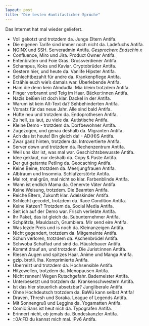 ```yaml
---
layout: post
title: "Die besten #antifasticker Sprüche"
---
```


Das Internet hat mal wieder geliefert.

- Voll gekotzt und trotzdem da. Junge Eltern Antifa.
- Die eigenen Tarife sind immer noch nicht da.
  Ladefuchs Antifa.
- NGINX und SSH. Serveradmin Antifa. _Gesprochen: Endschin x_
- Confluence, Miro und Jira. Product Owner Antifa.
- Entenbraten und Foie Gras. Grossverdiener Antifa.
- Schampus, Koks und Kaviar. Cryptobrüder Antifa.
- Gestern hier, und heute da. Vanlife Hipster Antifa.
- Schlechtbezahlt für andre da. Krankenpflege Antifa.
- Erzähle euch wie’s damals war. Überlebende Antifa.
- Ham die denn kein Almdudla. Mia bleim trotzdem Antifa.
- Finger verbrannt und Teig im Haar. Bäcker:innen Antifa.
- Nazis beißen ist doch klar. Dackel in der Antifa.
- Warum ist kein Alt-Text da? Sehbehinderten Antifa.
- Vorsatz für das neue Jahr. Alle sind bald Antifa.
- Hüfte neu und trotzdem da. Endoprothesen Antifa.
- Zu hell, zu laut, zu viele da. Autistische Antifa.
- Kleine Demo - trotzdem da. Dorfbewohner Antifa.
- Zugezogen, und genau deshalb da. Migranten Antifa.
- Ach das ist heute! Bin gleich da! - AD(H)S  Antifa.
- Zwar ganz hinten, trotzdem da. Introvertierte Antifa.
- Server down und trotzdem da. Rechenzentrum Antifa.
- Weil uns klar ist, was mal war. Geschichtsbewusste Antifa.
- Idee geklaut, nur deshalb da. Copy & Paste Antifa.
- Der gut getarnte Petling da. Geocaching Antifa.
- Keine Beine, trotzdem da. Meerjungfrauen Antifa.
- Albtraum und Insomnia. Schlafzerstörte Antifa.
- Mal rot, mal grün, mal nicht so klar. Farbenblinde Antifa.
- Wann ist endlich Mama da. Genervte Väter Antifa.
- Keine Weisung, trotzdem. Die Beamten Antifa.
- Reiche Eltern, Zukunft klar. Adelskinder Antifa.
- Schlecht gecodet, trotzdem da. Race Condition Antifa.
- Keine Katzen? Trotzdem da. Social Media Antifa.
- Seit ich auf der Demo war. Frisch verliebte Antifa. 
- Ihr Paket, das ist gleich da. Subunternehmer Antifa.
- Schpätzla, Mauldasch, Grumbiera. Mir send eire Antifa.
- Was lezde Preis und is noch da. Kleinanzeigen Antifa.
- Nicht gegendert, trotzdem da. Mitgemeinte Antifa.
- Schuh verloren, trotzdem da. Aschenbrödel Antifa.
- Schwoba Schaffad und sind da. Häuslebauer Antifa. 
- Kommt drauf an, und trotzdem. Die Jurist:innen Antifa.
- Riesen Augen und spitzes Haar. Anime und Manga Antifa.
- gzip. brotli. lha. Komprimierte Antifa.
- Überreizt und trotzdem da. Hochsensible Antifa.
- Hitzewellen, trotzdem da. Menopausen Antifa.
- Nicht rennen! Wegen Rutschgefahr. Bademeister Antifa.
- Unterbesetzt und trotzdem da. Krankenschwestern Antifa.
- Ist das hier steuerlich absetzbar? Jungliberale Antifa.
- Ohne Hochdeutsch trotzdem da. BaWü kann selbst Antifa!
- Draven, Thresh und Soraka. League of Legends Antifa.
- Mit Sonnengruß und Leggins da. Yogamatten Antifa.
- Comic Sans ist heut nich da. Typografen Antifa.
- Erinnert nicht, ob jemals da. Bundeskanzler Antifa.
- ::0A:FD du kannst mich mal. IPv6 Antifa.